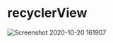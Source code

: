 # recyclerView
![Screenshot 2020-10-20 161907](https://user-images.githubusercontent.com/59538986/96591656-28bf2a80-12f0-11eb-97a2-22dfcacdf86b.png)
